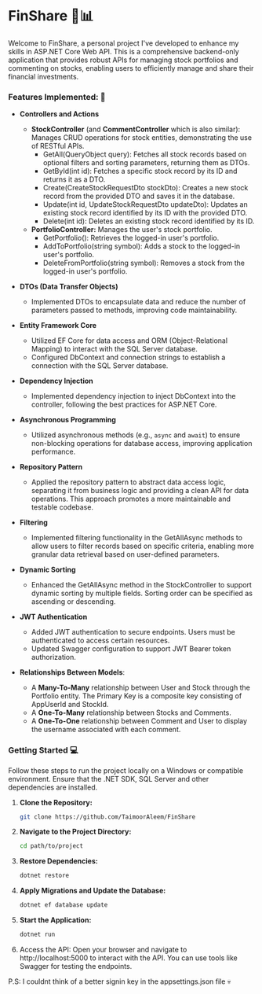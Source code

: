 # FinShare 💼📊

Welcome to FinShare, a personal project I've developed to enhance my skills in ASP.NET Core Web API. This is a comprehensive backend-only application that provides robust APIs for managing stock portfolios and commenting on stocks, enabling users to efficiently manage and share their financial investments.

### Features Implemented: 📝

- **Controllers and Actions**
  - **StockController** (and **CommentController** which is also similar): Manages CRUD operations for stock entities, demonstrating the use of RESTful APIs.
    - GetAll(QueryObject query): Fetches all stock records based on optional filters and sorting parameters, returning them as DTOs.
    - GetById(int id): Fetches a specific stock record by its ID and returns it as a DTO.
    - Create(CreateStockRequestDto stockDto): Creates a new stock record from the provided DTO and saves it in the database.
    - Update(int id, UpdateStockRequestDto updateDto): Updates an existing stock record identified by its ID with the provided DTO.
    - Delete(int id): Deletes an existing stock record identified by its ID.
  - **PortfolioController:** Manages the user's stock portfolio.
    - GetPortfolio(): Retrieves the logged-in user's portfolio.
    - AddToPortfolio(string symbol): Adds a stock to the logged-in user's portfolio.
    - DeleteFromPortfolio(string symbol): Removes a stock from the logged-in user's portfolio.

- **DTOs (Data Transfer Objects)**
  - Implemented DTOs to encapsulate data and reduce the number of parameters passed to methods, improving code maintainability.
    
- **Entity Framework Core**
  - Utilized EF Core for data access and ORM (Object-Relational Mapping) to interact with the SQL Server database.
  - Configured DbContext and connection strings to establish a connection with the SQL Server database.
    
- **Dependency Injection**
  - Implemented dependency injection to inject DbContext into the controller, following the best practices for ASP.NET Core.
    
- **Asynchronous Programming**
  - Utilized asynchronous methods (e.g., `async` and `await`) to ensure non-blocking operations for database access, improving application performance.
    
- **Repository Pattern**
  - Applied the repository pattern to abstract data access logic, separating it from business logic and providing a clean API for data operations. This approach promotes a more maintainable and testable codebase.
    
- **Filtering**
  - Implemented filtering functionality in the GetAllAsync methods to allow users to filter records based on specific criteria, enabling more granular data retrieval based on user-defined parameters.
    
- **Dynamic Sorting**
  - Enhanced the GetAllAsync method in the StockController to support dynamic sorting by multiple fields. Sorting order can be specified as ascending or descending.

- **JWT Authentication**
  - Added JWT authentication to secure endpoints. Users must be authenticated to access certain resources.
  - Updated Swagger configuration to support JWT Bearer token authorization.

- **Relationships Between Models**:
  - A **Many-To-Many** relationship between User and Stock through the Portfolio entity. The Primary Key is a composite key consisting of AppUserId and StockId.
  - A **One-To-Many** relationship between Stocks and Comments.
  - A **One-To-One** relationship between Comment and User to display the username associated with each comment.

    
### Getting Started 💻

Follow these steps to run the project locally on a Windows or compatible environment. Ensure that the .NET SDK, SQL Server and other dependencies are installed.

1. **Clone the Repository:**
   ```bash
   git clone https://github.com/TaimoorAleem/FinShare
   ```
2. **Navigate to the Project Directory:**
   ```bash
   cd path/to/project
   ```
3. **Restore Dependencies:**
   ```bash
   dotnet restore
   ```
4. **Apply Migrations and Update the Database:**
   ```bash
   dotnet ef database update
   ```
5. **Start the Application:**
   ```bash
   dotnet run
   ```
6. Access the API: Open your browser and navigate to http://localhost:5000 to interact with the API. You can use tools like Swagger for testing the endpoints.




P.S: I couldnt think of a better signin key in the appsettings.json file 💀
